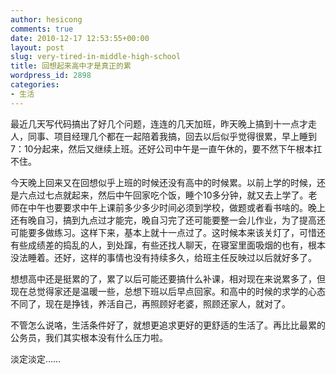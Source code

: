 ```yaml
---
author: hesicong
comments: true
date: 2010-12-17 12:53:55+00:00
layout: post
slug: very-tired-in-middle-high-school
title: 回想起来高中才是真正的累
wordpress_id: 2898
categories:
- 生活
---
```


最近几天写代码搞出了好几个问题，连连的几天加班，昨天晚上搞到十一点才走人，同事、项目经理几个都在一起陪着我搞，回去以后似乎觉得很累，早上睡到7：10分起来，然后又继续上班。还好公司中午是一直午休的，要不然下午根本扛不住。

今天晚上回来又在回想似乎上班的时候还没有高中的时候累。以前上学的时候，还是六点过七点就起来，然后中午回家吃个饭，睡个10多分钟，就又去上学了。老师在中午也要要求中午上课前多少多少时间必须到学校，做题或者看书啥的。晚上还有晚自习，搞到九点过才能完，晚自习完了还可能要整一会儿作业，为了提高还可能要多做练习。这样下来，基本上就十一点过了。这时候本来该关灯了，可惜还有些成绩差的捣乱的人，到处蹿，有些还找人聊天，在寝室里面吸烟的也有，根本没法睡着。还好，这样的事情也没有持续多久，给班主任反映过以后就好多了。

想想高中还是挺累的了，累了以后可能还要搞什么补课，相对现在来说累多了，但现在总觉得家还是温暖一些，总想下班以后早点回家。和高中的时候的求学的心态不同了，现在是挣钱，养活自己，再照顾好老婆，照顾还家人，就对了。

不管怎么说咯，生活条件好了，就想更追求更好的更舒适的生活了。再比比最累的公务员，我们其实根本没有什么压力啦。

淡定淡定……
